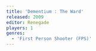 ```yaml
---
title: 'Dementium : The Ward'
released: 2009
editor: Renegade
players: 1
genres:
  - 'First Person Shooter (FPS)'
---
```

